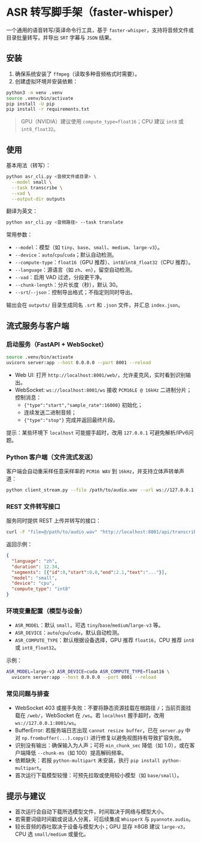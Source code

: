 # ASR 转写脚手架（faster-whisper）

一个通用的语音转写/英译命令行工具，基于 `faster-whisper`，支持将音频文件或目录批量转写，并导出 `SRT` 字幕与 `JSON` 结果。

## 安装

1. 确保系统安装了 `ffmpeg`（读取多种音频格式时需要）。
2. 创建虚拟环境并安装依赖：

```bash
python3 -m venv .venv
source .venv/bin/activate
pip install -U pip
pip install -r requirements.txt
```

> GPU（NVIDIA）建议使用 `compute_type=float16`；CPU 建议 `int8` 或 `int8_float32`。

## 使用

基本用法（转写）：

```bash
python asr_cli.py <音频文件或目录> \
  --model small \
  --task transcribe \
  --vad \
  --output-dir outputs
```

翻译为英文：

```bash
python asr_cli.py <音频路径> --task translate
```

常用参数：
- `--model`：模型（如 `tiny`、`base`、`small`、`medium`、`large-v3`）。
- `--device`：`auto`/`cpu`/`cuda`；默认自动检测。
- `--compute-type`：`float16`（GPU 推荐）、`int8`/`int8_float32`（CPU 推荐）。
- `--language`：源语言（如 `zh`、`en`），留空自动检测。
- `--vad`：启用 VAD 过滤，分段更干净。
- `--chunk-length`：分片长度（秒），默认 30。
- `--srt`/`--json`：控制导出格式；不指定则同时导出。

输出会在 `outputs/` 目录生成同名 `.srt` 和 `.json` 文件，并汇总 `index.json`。

## 流式服务与客户端

### 启动服务（FastAPI + WebSocket）

```bash
source .venv/bin/activate
uvicorn server:app --host 0.0.0.0 --port 8001 --reload
```

- Web UI: 打开 `http://localhost:8001/web/`，允许麦克风，实时看到识别输出。
- WebSocket: `ws://localhost:8001/ws` 接收 `PCM16LE @ 16kHz` 二进制分片；控制消息：
  - `{"type":"start","sample_rate":16000}` 初始化；
  - 连续发送二进制音频；
  - `{"type":"stop"}` 完成并返回最终片段。

提示：某些环境下 `localhost` 可能握手超时，改用 `127.0.0.1` 可避免解析/IPv6问题。

### Python 客户端（文件流式发送）

客户端会自动重采样任意采样率的 `PCM16 WAV` 到 `16kHz`，并支持立体声转单声道：

```bash
python client_stream.py --file /path/to/audio.wav --url ws://127.0.0.1:8001/ws --chunk-ms 200
```

### REST 文件转写接口

服务同时提供 REST 上传并转写的接口：

```bash
curl -F "file=@/path/to/audio.wav" "http://localhost:8001/api/transcribe?task=transcribe&language=zh"
```

返回示例：

```json
{
  "language": "zh",
  "duration": 12.34,
  "segments": [{"id":0,"start":0.0,"end":2.1,"text":"..."}],
  "model": "small",
  "device": "cpu",
  "compute_type": "int8"
}
```

### 环境变量配置（模型与设备）

- `ASR_MODEL`：默认 `small`，可选 `tiny`/`base`/`medium`/`large-v3` 等。
- `ASR_DEVICE`：`auto`/`cpu`/`cuda`，默认自动检测。
- `ASR_COMPUTE_TYPE`：默认根据设备选择，GPU 推荐 `float16`，CPU 推荐 `int8` 或 `int8_float32`。

示例：

```bash
ASR_MODEL=large-v3 ASR_DEVICE=cuda ASR_COMPUTE_TYPE=float16 \
  uvicorn server:app --host 0.0.0.0 --port 8001 --reload
```

### 常见问题与排查

- WebSocket 403 或握手失败：不要将静态资源挂载在根路径 `/`；当前页面挂载在 `/web/`，WebSocket 在 `/ws`。若 `localhost` 握手超时，改用 `ws://127.0.0.1:8001/ws`。
- BufferError: 若服务端日志出现 `cannot resize buffer`，已在 `server.py` 中对 `np.frombuffer(...).copy()` 进行修复以避免视图持有导致扩容失败。
- 识别没有输出：确保输入为人声；可将 `min_chunk_sec` 降低（如 1.0），或在客户端降低 `--chunk-ms`（如 100）提高解码频率。
- 依赖缺失：若报 `python-multipart` 未安装，执行 `pip install python-multipart`。
- 首次运行下载模型较慢：可预先拉取或使用较小模型（如 `base/small`）。

## 提示与建议

- 首次运行会自动下载所选模型文件，时间取决于网络与模型大小。
- 若需要词级时间戳或说话人分离，可后续集成 `WhisperX` 与 `pyannote.audio`。
- 较长音频的吞吐取决于设备与模型大小；GPU 显存 ≥8GB 建议 `large-v3`，CPU 选 `small/medium` 或量化。